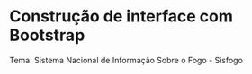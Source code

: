 # Construção de interface com Bootstrap

Tema: Sistema Nacional de Informação Sobre o Fogo - Sisfogo
